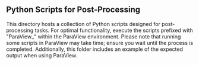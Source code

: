 ## Python Scripts for Post-Processing

This directory hosts a collection of Python scripts designed for post-processing tasks. For optimal functionality, execute the scripts prefixed with "ParaView_" within the ParaView environment. Please note that running some scripts in ParaView may take time; ensure you wait until the process is completed. Additionally, this folder includes an example of the expected output when using ParaView.
